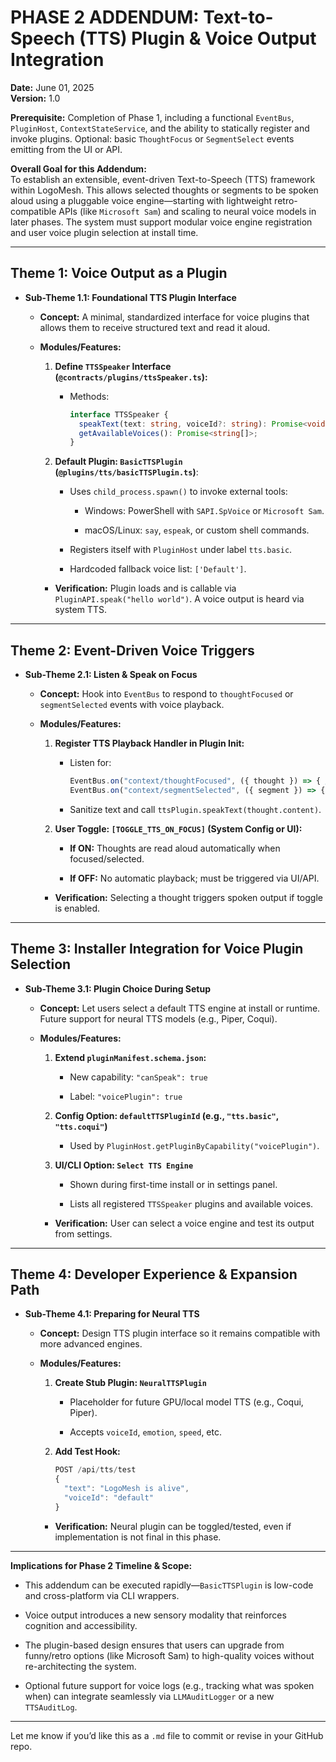 # PHASE 2 ADDENDUM: Text-to-Speech (TTS) Plugin & Voice Output Integration

**Date:** June 01, 2025  
**Version:** 1.0

**Prerequisite:** Completion of Phase 1, including a functional `EventBus`, `PluginHost`, `ContextStateService`, and the ability to statically register and invoke plugins. Optional: basic `ThoughtFocus` or `SegmentSelect` events emitting from the UI or API.

**Overall Goal for this Addendum:**  
To establish an extensible, event-driven Text-to-Speech (TTS) framework within LogoMesh. This allows selected thoughts or segments to be spoken aloud using a pluggable voice engine—starting with lightweight retro-compatible APIs (like `Microsoft Sam`) and scaling to neural voice models in later phases. The system must support modular voice engine registration and user voice plugin selection at install time.

---

## Theme 1: Voice Output as a Plugin

- **Sub-Theme 1.1: Foundational TTS Plugin Interface**
    
    - **Concept:** A minimal, standardized interface for voice plugins that allows them to receive structured text and read it aloud.
        
    - **Modules/Features:**
        
        1. **Define `TTSSpeaker` Interface (`@contracts/plugins/ttsSpeaker.ts`):**
            
            - Methods:
                
                ```ts
                interface TTSSpeaker {
                  speakText(text: string, voiceId?: string): Promise<void>;
                  getAvailableVoices(): Promise<string[]>;
                }
                ```
                
        2. **Default Plugin: `BasicTTSPlugin` (`@plugins/tts/basicTTSPlugin.ts`)**:
            
            - Uses `child_process.spawn()` to invoke external tools:
                
                - Windows: PowerShell with `SAPI.SpVoice` or `Microsoft Sam`.
                    
                - macOS/Linux: `say`, `espeak`, or custom shell commands.
                    
            - Registers itself with `PluginHost` under label `tts.basic`.
                
            - Hardcoded fallback voice list: `['Default']`.
                
        
        - **Verification:** Plugin loads and is callable via `PluginAPI.speak("hello world")`. A voice output is heard via system TTS.
            

---

## Theme 2: Event-Driven Voice Triggers

- **Sub-Theme 2.1: Listen & Speak on Focus**
    
    - **Concept:** Hook into `EventBus` to respond to `thoughtFocused` or `segmentSelected` events with voice playback.
        
    - **Modules/Features:**
        
        1. **Register TTS Playback Handler in Plugin Init:**
            
            - Listen for:
                
                ```ts
                EventBus.on("context/thoughtFocused", ({ thought }) => { /* speak */ });
                EventBus.on("context/segmentSelected", ({ segment }) => { /* speak */ });
                ```
                
            - Sanitize text and call `ttsPlugin.speakText(thought.content)`.
                
        2. **User Toggle: `[TOGGLE_TTS_ON_FOCUS]` (System Config or UI):**
            
            - **If ON:** Thoughts are read aloud automatically when focused/selected.
                
            - **If OFF:** No automatic playback; must be triggered via UI/API.
                
        
        - **Verification:** Selecting a thought triggers spoken output if toggle is enabled.
            

---

## Theme 3: Installer Integration for Voice Plugin Selection

- **Sub-Theme 3.1: Plugin Choice During Setup**
    
    - **Concept:** Let users select a default TTS engine at install or runtime. Future support for neural TTS models (e.g., Piper, Coqui).
        
    - **Modules/Features:**
        
        1. **Extend `pluginManifest.schema.json`:**
            
            - New capability: `"canSpeak": true`
                
            - Label: `"voicePlugin": true`
                
        2. **Config Option: `defaultTTSPluginId` (e.g., `"tts.basic"`, `"tts.coqui"`)**
            
            - Used by `PluginHost.getPluginByCapability("voicePlugin")`.
                
        3. **UI/CLI Option: `Select TTS Engine`**
            
            - Shown during first-time install or in settings panel.
                
            - Lists all registered `TTSSpeaker` plugins and available voices.
                
        
        - **Verification:** User can select a voice engine and test its output from settings.
            

---

## Theme 4: Developer Experience & Expansion Path

- **Sub-Theme 4.1: Preparing for Neural TTS**
    
    - **Concept:** Design TTS plugin interface so it remains compatible with more advanced engines.
        
    - **Modules/Features:**
        
        1. **Create Stub Plugin: `NeuralTTSPlugin`**
            
            - Placeholder for future GPU/local model TTS (e.g., Coqui, Piper).
                
            - Accepts `voiceId`, `emotion`, `speed`, etc.
                
        2. **Add Test Hook:**
            
            ```ts
            POST /api/tts/test
            {
              "text": "LogoMesh is alive",
              "voiceId": "default"
            }
            ```
            
        
        - **Verification:** Neural plugin can be toggled/tested, even if implementation is not final in this phase.
            

---

**Implications for Phase 2 Timeline & Scope:**

- This addendum can be executed rapidly—`BasicTTSPlugin` is low-code and cross-platform via CLI wrappers.
    
- Voice output introduces a new sensory modality that reinforces cognition and accessibility.
    
- The plugin-based design ensures that users can upgrade from funny/retro options (like Microsoft Sam) to high-quality voices without re-architecting the system.
    
- Optional future support for voice logs (e.g., tracking what was spoken when) can integrate seamlessly via `LLMAuditLogger` or a new `TTSAuditLog`.
    

---

Let me know if you’d like this as a `.md` file to commit or revise in your GitHub repo.